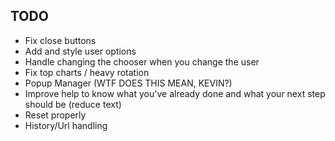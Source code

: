 ## TODO
* Fix close buttons
* Add and style user options
* Handle changing the chooser when you change the user
* Fix top charts / heavy rotation
* Popup Manager (WTF DOES THIS MEAN, KEVIN?)
* Improve help to know what you've already done and what your next step should be (reduce text)
* Reset properly
* History/Url handling